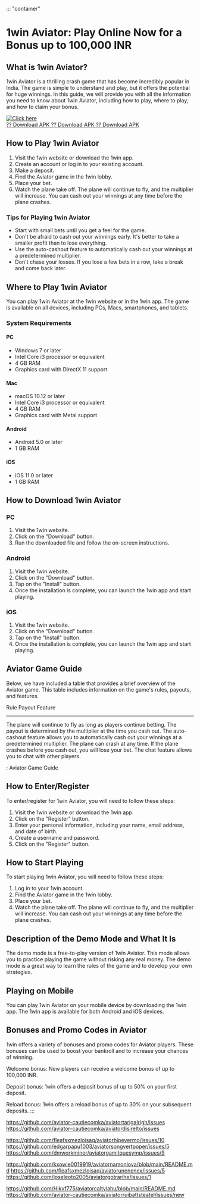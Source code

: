 ::: \"container\"
# 1win Aviator: Play Online Now for a Bonus up to 100,000 INR

## What is 1win Aviator?

1win Aviator is a thrilling crash game that has become incredibly
popular in India. The game is simple to understand and play, but it
offers the potential for huge winnings. In this guide, we will provide
you with all the information you need to know about 1win Aviator,
including how to play, where to play, and how to claim your bonus.

[![Click
here](https://readscoops.com/wp-content/uploads/2023/03/Readscoop-aviator-1-1.jpg)](https://traff.sbs/deff)\
[?? Download APK ?? Download APK ?? Download
APK](https://traff.sbs/deff)

## How to Play 1win Aviator

1.  Visit the 1win website or download the 1win app.
2.  Create an account or log in to your existing account.
3.  Make a deposit.
4.  Find the Aviator game in the 1win lobby.
5.  Place your bet.
6.  Watch the plane take off. The plane will continue to fly, and the
    multiplier will increase. You can cash out your winnings at any time
    before the plane crashes.

### Tips for Playing 1win Aviator

-   Start with small bets until you get a feel for the game.
-   Don\'t be afraid to cash out your winnings early. It\'s better to
    take a smaller profit than to lose everything.
-   Use the auto-cashout feature to automatically cash out your winnings
    at a predetermined multiplier.
-   Don\'t chase your losses. If you lose a few bets in a row, take a
    break and come back later.

## Where to Play 1win Aviator

You can play 1win Aviator at the 1win website or in the 1win app. The
game is available on all devices, including PCs, Macs, smartphones, and
tablets.

### System Requirements

#### PC

-   Windows 7 or later
-   Intel Core i3 processor or equivalent
-   4 GB RAM
-   Graphics card with DirectX 11 support

#### Mac

-   macOS 10.12 or later
-   Intel Core i3 processor or equivalent
-   4 GB RAM
-   Graphics card with Metal support

#### Android

-   Android 5.0 or later
-   1 GB RAM

#### iOS

-   iOS 11.0 or later
-   1 GB RAM

## How to Download 1win Aviator

### PC

1.  Visit the 1win website.
2.  Click on the "Download" button.
3.  Run the downloaded file and follow the on-screen instructions.

### Android

1.  Visit the 1win website.
2.  Click on the "Download" button.
3.  Tap on the "Install" button.
4.  Once the installation is complete, you can launch the 1win app and
    start playing.

### iOS

1.  Visit the 1win website.
2.  Click on the "Download" button.
3.  Tap on the "Install" button.
4.  Once the installation is complete, you can launch the 1win app and
    start playing.

## Aviator Game Guide

Below, we have included a table that provides a brief overview of the
Aviator game. This table includes information on the game\'s rules,
payouts, and features.

  Rule                                                                  Payout                                                                 Feature
  --------------------------------------------------------------------- ---------------------------------------------------------------------- ------------------------------------------------------------------------------------------------------------
  The plane will continue to fly as long as players continue betting.   The payout is determined by the multiplier at the time you cash out.   The auto-cashout feature allows you to automatically cash out your winnings at a predetermined multiplier.
  The plane can crash at any time.                                      If the plane crashes before you cash out, you will lose your bet.      The chat feature allows you to chat with other players.

  : Aviator Game Guide

## How to Enter/Register

To enter/register for 1win Aviator, you will need to follow these steps:

1.  Visit the 1win website or download the 1win app.
2.  Click on the "Register" button.
3.  Enter your personal information, including your name, email address,
    and date of birth.
4.  Create a username and password.
5.  Click on the "Register" button.

## How to Start Playing

To start playing 1win Aviator, you will need to follow these steps:

1.  Log in to your 1win account.
2.  Find the Aviator game in the 1win lobby.
3.  Place your bet.
4.  Watch the plane take off. The plane will continue to fly, and the
    multiplier will increase. You can cash out your winnings at any time
    before the plane crashes.

## Description of the Demo Mode and What It Is

The demo mode is a free-to-play version of 1win Aviator. This mode
allows you to practice playing the game without risking any real money.
The demo mode is a great way to learn the rules of the game and to
develop your own strategies.

## Playing on Mobile

You can play 1win Aviator on your mobile device by downloading the 1win
app. The 1win app is available for both Android and iOS devices.

## Bonuses and Promo Codes in Aviator

1win offers a variety of bonuses and promo codes for Aviator players.
These bonuses can be used to boost your bankroll and to increase your
chances of winning.

Welcome bonus: New players can receive a welcome bonus of up to 100,000
INR.

Deposit bonus: 1win offers a deposit bonus of up to 50% on your first
deposit.

Reload bonus: 1win offers a reload bonus of up to 30% on your subsequent
deposits.
:::


https://github.com/aviator-cautiecomka/aviatortarigalrigh/issues
https://github.com/aviator-cautiecomka/aviatordisirelto/issues

https://github.com/fleafsxmezloisaq/aviatorhipevermo/issues/10
https://github.com/edgarpapu1003/aviatorsongvertpoper/issues/5
https://github.com/dmworkminor/aviatorgamitquesymp/issues/9

https://github.com/kxowie0019919/aviatornamonlova/blob/main/README.md
https://github.com/fleafsxmezloisaq/aviatorunenenex/issues/5
https://github.com/joseleoto2005/aviatorgotrarihe/issues/1

https://github.com/Hikvf775/aviatorcaltylahu/blob/main/README.md
https://github.com/aviator-cautiecomka/aviatorruibattsteatel/issues/new
